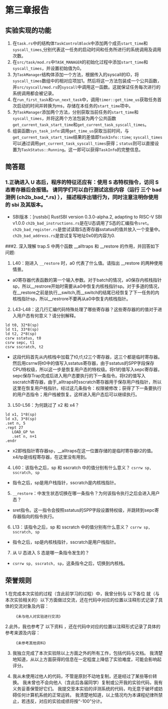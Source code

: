 # 第三章报告

## 实验实现的功能

1. 在`task.rs`中的结构体`TaskControlBlock`中添加两个成员`start_time`和`syscall_times`,分别代表这一任务的启动时间和任务所进行的系统调用及调用次数。
2. 在`src/task/mod.rs`中`TASK_MANAGER`的初始化过程中添加`start_time`和`syscall_times`，并设置初始值为0。
3. 为`TaskManager`结构体添加一个方法，根据传入的syscall的ID，将`syscall_times`数组中的相对应项加1。然后将这一方法包装成一个公共函数，并`src/syscall/mod.rs`的`syscall`中调用这一函数。这就保证任务每次进行的系统调用都会被记录。
4. 在`run_first_task`和`run_next_task`中，调用`timer::get_time_us`获取任务首次启动的时间并转换为ms，存储在本任务的`start_time`项中。
5. 为`TaskManager`添加两个方法，分别获取当前任务的`start_time`和`syscall_times`，并将这两个方法包装为两个公共函数`get_current_task_start_time`和`get_current_task_syscall_times`。
6. 组装函数`sys_task_info`:调用`get_time_us`获取当前时间，与`get_current_task_start_time`结果的差值即`TaskInfo::time`; `syscall_times`可以通过调用`get_current_task_syscall_times`获得；`status`则可以直接设置为`TaskStatus::Running`。这一即可以获得`TaskInfo`的完整信息。

## 简答题

### 1.正确进入 U 态后，程序的特征还应有：使用 S 态特权指令，访问 S 态寄存器后会报错。 请同学们可以自行测试这些内容（运行 三个 bad 测例 (ch2b_bad_*.rs) ）， 描述程序出错行为，同时注意注明你使用的 sbi 及其版本。

- SBI版本：[rustsbi] RustSBI version 0.3.0-alpha.2, adapting to RISC-V SBI v1.0.0
`ch2b_bad_instructions.rs`是在U态调用了S态的汇编指令`sret`。
`ch2b_bad_register.rs`是尝试读取S态寄存器sstatus的值并放入一个变量中。
`ch2b_bad_address.rs`是尝试复写地址0x0的内容为0.

###2. 深入理解 trap.S 中两个函数 __alltraps 和 __restore 的作用，并回答如下问题:

1. L40：刚进入 `__restore` 时，a0 代表了什么值。请指出 __restore 的两种使用情景。

- a0寄存器代表函数的第一个输入参数。对于batch的情况，a0保存内核栈指针sp，所以__restrore开始时需要从a0中恢复内核栈指针sp。对于多道的情况，在__restore之前是执行__switch,而__switch的结尾已经恢复了下一任务的内核栈指针sp，所以__restrore不要再从a0中恢复内核栈指针。

2. L43-L48：这几行汇编代码特殊处理了哪些寄存器？这些寄存器的的值对于进入用户态有何意义？请分别解释。
```
ld t0, 32*8(sp)
ld t1, 33*8(sp)
ld t2, 2*8(sp)
csrw sstatus, t0
csrw sepc, t1
csrw sscratch, t2
```
- 这段代码首先从内核栈中加载了t0,t1,t2三个寄存器，这三个都是临时寄存器。然后用csrrw将t0中的值写入sstatus寄存器，由于sstatus的SPP字段保存CPU特权级，所以这一步是恢复用户态的特权级。将t1的值写入sepc寄存器，sepc保存Trap完成后进入用户态要执行的下一条指令。将t2的值写入sscratch寄存器，由于_alltraps时sscratch寄存器用于保存用户栈指针，所以这里在恢复用户栈指针。经过这几条指令：权限被修改；获得了下一条要执行的用户态指令；用户栈被恢复。这样进入用户态后可以继续执行。

3. L50-L56：为何跳过了 x2 和 x4？
```
ld x1, 1*8(sp)
ld x3, 3*8(sp)
.set n, 5
.rept 27
   LOAD_GP %n
   .set n, n+1
.endr
```
- x2即栈指针寄存器sp，__alltraps在这一位置存储的是临时寄存器t2的值。x4/tp是线程寄存器，在这里没有用到。

4. L60：该指令之后，sp 和 sscratch 中的值分别有什么意义？
```csrrw sp, sscratch, sp```
- 指令之后，sp是用户栈指针，sscratch是内核栈指针。

5. `__restore`：中发生状态切换在哪一条指令？为何该指令执行之后会进入用户态？
- sret指令。这一指令会按照sstatus的SPP字段设置特权级，并跳转到sepc寄存器指向的指令执行。

6. L13：该指令之后，sp 和 sscratch 中的值分别有什么意义？
```csrrw sp, sscratch, sp```
- 指令之后，sp是内核栈指针，sscratch是用户栈指针。

7. 从 U 态进入 S 态是哪一条指令发生的？
- ```csrrw sp, sscratch, sp```，这条指令之后，切换到内核栈。

## 荣誉规则



1.在完成本次实验的过程（含此前学习的过程）中，我曾分别与 以下各位 就（与本次实验相关的）以下方面做过交流，还在代码中对应的位置以注释形式记录了具体的交流对象及内容：

        《未与他人对实验进行交流》

2.此外，我也参考了 以下资料 ，还在代码中对应的位置以注释形式记录了具体的参考来源及内容：

        《未参考其他资料》

3. 我独立完成了本次实验除以上方面之外的所有工作，包括代码与文档。 我清楚地知道，从以上方面获得的信息在一定程度上降低了实验难度，可能会影响起评分。

4. 我从未使用过他人的代码，不管是原封不动地复制，还是经过了某些等价转换。 我未曾也不会向他人（含此后各届同学）复制或公开我的实验代码，我有义务妥善保管好它们。 我提交至本实验的评测系统的代码，均无意于破坏或妨碍任何计算机系统的正常运转。 我清楚地知道，以上情况均为本课程纪律所禁止，若违反，对应的实验成绩将按“-100”分计。